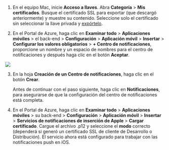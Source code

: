 
1.  En el equipo Mac, inicie **Acceso a llaves**. Abra **Categoría** > **Mis certificados**. Busque el certificado SSL para exportar (que descargó anteriormente) y muestre su contenido. Seleccione solo el certificado sin seleccionar la llave privada y [expórtelo](https://support.apple.com/kb/PH20122?locale=en_US).

2. En el Portal de Azure, haga clic en **Examinar todo** > **Aplicaciones móviles** > el back-end > **Configuración** > **Aplicación móvil** > **Insertar** > **Configurar los valores obligatorios** > **+ Centro de notificaciones**, proporcione un nombre y un espacio de nombres para el centro de notificaciones y después haga clic en el botón **Aceptar**.

  ![][1]

3. En la hoja **Creación de un Centro de notificaciones**, haga clic en el botón **Crear**.
     
    Antes de continuar con el paso siguiente, haga clic en **Notificaciones**, para asegurarse de que la configuración del centro de notificaciones está completa. 
4. En el Portal de Azure, haga clic en **Examinar todo** > **Aplicaciones móviles** > su back-end > **Configuración** > **Aplicación móvil** > **Insertar** > **Servicios de notificaciones de inserción de Apple** > **Cargar certificado**. Cargue el archivo .p12 y seleccione el **modo** correcto (dependerá si generó un certificado SSL de cliente de Desarrollo o Distribución). El servicio ahora está configurado para trabajar con las notificaciones push en iOS.

[1]: ./media/app-service-mobile-apns-configure-push-preview/mobile-push-notification-hub.png

<!---HONumber=Oct15_HO3-->